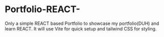 # Portfolio-REACT-
Only a simple REACT based Portfolio to showcase my portfolio(DUH) and learn REACT.
It will use Vite for quick setup and tailwind CSS for styling.
